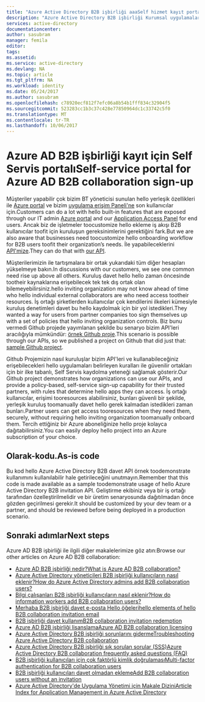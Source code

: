 ```yaml
---
title: "Azure Active Directory B2B işbirliği aaaSelf hizmet kayıt portalı | Microsoft Docs"
description: "Azure Active Directory B2B işbirliği Kurumsal uygulamalarınıza iş ortakları tooselectively erişim sağlayarak, şirketler arası ilişkilerinizi destekler."
services: active-directory
documentationcenter: 
author: sasubram
manager: femila
editor: 
tags: 
ms.assetid: 
ms.service: active-directory
ms.devlang: NA
ms.topic: article
ms.tgt_pltfrm: NA
ms.workload: identity
ms.date: 05/24/2017
ms.author: sasubram
ms.openlocfilehash: c78920ecf812f7efc06a8b54b1fff834c32904f5
ms.sourcegitcommit: 523283cc1b3c37c428e77850964dc1c33742c5f0
ms.translationtype: MT
ms.contentlocale: tr-TR
ms.lasthandoff: 10/06/2017
---
```

# <a name="self-service-portal-for-azure-ad-b2b-collaboration-sign-up"></a><span data-ttu-id="2434f-103">Azure AD B2B işbirliği kayıt için Self Servis portalı</span><span class="sxs-lookup"><span data-stu-id="2434f-103">Self-service portal for Azure AD B2B collaboration sign-up</span></span>

<span data-ttu-id="2434f-104">Müşteriler yapabilir çok bizim BT yöneticisi sunulan hello yerleşik özellikleri ile [Azure portal](https://portal.azure.com) ve bizim [uygulama erişim Paneli'ne](https://myapps.microsoft.com) son kullanıcılar için.</span><span class="sxs-lookup"><span data-stu-id="2434f-104">Customers can do a lot with hello built-in features that are exposed through our IT admin [Azure portal](https://portal.azure.com) and our [Application Access Panel](https://myapps.microsoft.com) for end users.</span></span> <span data-ttu-id="2434f-105">Ancak biz de işletmeler toocustomize hello ekleme iş akışı B2B kullanıcılar toofit için kuruluşun gereksinimlerini gerektiğini fark.</span><span class="sxs-lookup"><span data-stu-id="2434f-105">But we are also aware that businesses need toocustomize hello onboarding workflow for B2B users toofit their organization’s needs.</span></span> <span data-ttu-id="2434f-106">İle yapabileceklerini [API'mize](https://developer.microsoft.com/graph/docs/api-reference/v1.0/resources/invitation).</span><span class="sxs-lookup"><span data-stu-id="2434f-106">They can do that with [our API](https://developer.microsoft.com/graph/docs/api-reference/v1.0/resources/invitation).</span></span>

<span data-ttu-id="2434f-107">Müşterilerimizin ile tartışmalara bir ortak yukarıdaki tüm diğer hesapları yükselmeye bakın.</span><span class="sxs-lookup"><span data-stu-id="2434f-107">In discussions with our customers, we see one common need rise up above all others.</span></span> <span data-ttu-id="2434f-108">Kuruluş davet hello hello zaman öncesinde tootheir kaynaklarına erişebilecek tek tek dış ortak olan bilemeyebilirsiniz.</span><span class="sxs-lookup"><span data-stu-id="2434f-108">hello inviting organization may not know ahead of time who hello individual external collaborators are who need access tootheir resources.</span></span> <span data-ttu-id="2434f-109">İş ortağı şirketlerden kullanıcılar çok kendilerini ilkeleri kümesiyle kuruluş denetimleri davet bu hello kaydolmak için bir yol istedikleri.</span><span class="sxs-lookup"><span data-stu-id="2434f-109">They wanted a way for users from partner companies too sign themselves up with a set of policies that hello inviting organization controls.</span></span> <span data-ttu-id="2434f-110">Biz bunu vermedi Github projede yayımlanan şekilde bu senaryo bizim API'leri aracılığıyla mümkündür: [örnek Github proje](https://github.com/Azure/active-directory-dotnet-graphapi-b2bportal-web).</span><span class="sxs-lookup"><span data-stu-id="2434f-110">This scenario is possible through our APIs,  so we published a project on Github that did just that: [sample Github project](https://github.com/Azure/active-directory-dotnet-graphapi-b2bportal-web).</span></span>

<span data-ttu-id="2434f-111">Github Projemizin nasıl kuruluşlar bizim API'leri ve kullanabileceğiniz erişebilecekleri hello uygulamaları belirleyen kuralları ile güvenilir ortakları için bir ilke tabanlı, Self Servis kaydolma yeteneği sağlamak gösterir.</span><span class="sxs-lookup"><span data-stu-id="2434f-111">Our Github project demonstrates how organizations can use our APIs, and provide a policy-based, self-service sign-up capability for their trusted partners, with rules that determine hello apps they can access.</span></span> <span data-ttu-id="2434f-112">İş ortağı kullanıcılar, erişimi tooresources alabilirsiniz, bunları güvenli bir şekilde, yerleşik kuruluş toomanually davet hello gerek kalmadan istedikleri zaman bunları.</span><span class="sxs-lookup"><span data-stu-id="2434f-112">Partner users can get access tooresources when they need them, securely, without requiring hello inviting organization toomanually onboard them.</span></span> <span data-ttu-id="2434f-113">Tercih ettiğiniz bir Azure aboneliğinize hello proje kolayca dağıtabilirsiniz.</span><span class="sxs-lookup"><span data-stu-id="2434f-113">You can easily deploy hello project into an Azure subscription of your choice.</span></span>

## <a name="as-is-code"></a><span data-ttu-id="2434f-114">Olarak-kodu.</span><span class="sxs-lookup"><span data-stu-id="2434f-114">As-is code</span></span>

<span data-ttu-id="2434f-115">Bu kod hello Azure Active Directory B2B davet API örnek toodemonstrate kullanımını kullanılabilir hale getirileceğini unutmayın.</span><span class="sxs-lookup"><span data-stu-id="2434f-115">Remember that this code is made available as a sample toodemonstrate usage of hello Azure Active Directory B2B invitation API.</span></span> <span data-ttu-id="2434f-116">Geliştirme ekibiniz veya bir iş ortağı tarafından özelleştirilmelidir ve bir üretim senaryosunda dağıtılmadan önce gözden geçirilmesi gerekir.</span><span class="sxs-lookup"><span data-stu-id="2434f-116">It should be customized by your dev team or a partner, and should be reviewed before being deployed in a production scenario.</span></span>

## <a name="next-steps"></a><span data-ttu-id="2434f-117">Sonraki adımlar</span><span class="sxs-lookup"><span data-stu-id="2434f-117">Next steps</span></span>

<span data-ttu-id="2434f-118">Azure AD B2B işbirliği ile ilgili diğer makalelerimize göz atın:</span><span class="sxs-lookup"><span data-stu-id="2434f-118">Browse our other articles on Azure AD B2B collaboration:</span></span>
* [<span data-ttu-id="2434f-119">Azure AD B2B işbirliği nedir?</span><span class="sxs-lookup"><span data-stu-id="2434f-119">What is Azure AD B2B collaboration?</span></span>](active-directory-b2b-what-is-azure-ad-b2b.md)
* [<span data-ttu-id="2434f-120">Azure Active Directory yöneticileri B2B işbirliği kullanıcıların nasıl eklenir?</span><span class="sxs-lookup"><span data-stu-id="2434f-120">How do Azure Active Directory admins add B2B collaboration users?</span></span>](active-directory-b2b-admin-add-users.md)
* [<span data-ttu-id="2434f-121">Bilgi çalışanları B2B işbirliği kullanıcıların nasıl eklenir?</span><span class="sxs-lookup"><span data-stu-id="2434f-121">How do information workers add B2B collaboration users?</span></span>](active-directory-b2b-iw-add-users.md)
* [<span data-ttu-id="2434f-122">Merhaba B2B işbirliği davet e-posta Hello öğeleri</span><span class="sxs-lookup"><span data-stu-id="2434f-122">hello elements of hello B2B collaboration invitation email</span></span>](active-directory-b2b-invitation-email.md)
* [<span data-ttu-id="2434f-123">B2B işbirliği davet kullanım</span><span class="sxs-lookup"><span data-stu-id="2434f-123">B2B collaboration invitation redemption</span></span>](active-directory-b2b-redemption-experience.md)
* [<span data-ttu-id="2434f-124">Azure AD B2B işbirliği lisanslama</span><span class="sxs-lookup"><span data-stu-id="2434f-124">Azure AD B2B collaboration licensing</span></span>](active-directory-b2b-licensing.md)
* [<span data-ttu-id="2434f-125">Azure Active Directory B2B işbirliği sorunlarını giderme</span><span class="sxs-lookup"><span data-stu-id="2434f-125">Troubleshooting Azure Active Directory B2B collaboration</span></span>](active-directory-b2b-troubleshooting.md)
* [<span data-ttu-id="2434f-126">Azure Active Directory B2B işbirliği sık sorulan sorular (SSS)</span><span class="sxs-lookup"><span data-stu-id="2434f-126">Azure Active Directory B2B collaboration frequently asked questions (FAQ)</span></span>](active-directory-b2b-faq.md)
* [<span data-ttu-id="2434f-127">B2B işbirliği kullanıcıları için çok faktörlü kimlik doğrulaması</span><span class="sxs-lookup"><span data-stu-id="2434f-127">Multi-factor authentication for B2B collaboration users</span></span>](active-directory-b2b-mfa-instructions.md)
* [<span data-ttu-id="2434f-128">B2B işbirliği kullanıcıları davet olmadan ekleme</span><span class="sxs-lookup"><span data-stu-id="2434f-128">Add B2B collaboration users without an invitation</span></span>](active-directory-b2b-add-user-without-invite.md)
* [<span data-ttu-id="2434f-129">Azure Active Directory'de Uygulama Yönetimi için Makale Dizini</span><span class="sxs-lookup"><span data-stu-id="2434f-129">Article Index for Application Management in Azure Active Directory</span></span>](active-directory-apps-index.md)